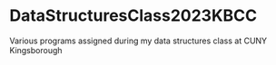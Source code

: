 # DataStructuresClass2023KBCC
Various programs assigned during my data structures class at CUNY Kingsborough
